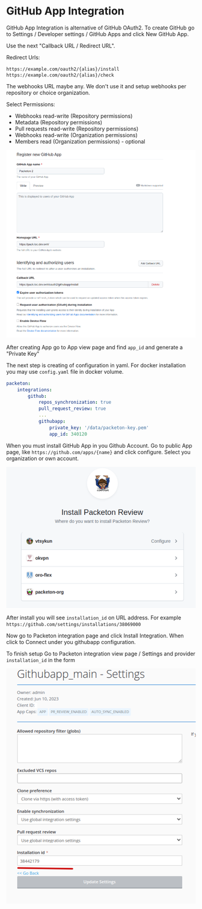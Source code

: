 # GitHub App Integration

GitHub App Integration is alternative of GitHub OAuth2. To create GitHub go to 
Settings / Developer settings / GitHub Apps and click New GitHub App.

Use the next "Callback URL / Redirect URL".

Redirect Urls:

```
https://example.com/oauth2/{alias}/install
https://example.com/oauth2/{alias}/check
```

The webhooks URL maybe any. We don't use it and setup webhooks per repository or choice organization.

Select Permissions: 
- Webhooks read-write (Repository permissions)
- Metadata (Repository permissions)
- Pull requests read-write (Repository permissions)
- Webhooks read-write (Organization permissions)
- Members read (Organization permissions) - optional

[![Img](../img/githubapp1.png)](../img/githubapp1.png)

After creating App go to App view page and find `app_id` and generate a "Private Key"

The next step is creating of configuration in yaml.
For docker installation you may use `config.yaml` file in docker volume.

```yaml
packeton:
    integrations:
        github:
            repos_synchronization: true
            pull_request_review: true
            ... 
            githubapp:
                private_key: '/data/packeton-key.pem'
                app_id: 340120
```

When you must install GitHub App in you Github Account. Go to public App page, like `https://github.com/apps/{name}`
and click configure. Select you organization or own account.

[![Img](../img/githubapp2.png)](../img/githubapp2.png)

After install you will see `installation_id` on URL address. For example `https://github.com/settings/installations/38069000`

Now go to Packeton integration page and click Install Integration. When click to Connect under you githubapp configuration.

To finish setup Go to Packeton integration view page / Settings and provider `installation_id` in the form

[![Img](../img/githubapp3.png)](../img/githubapp3.png)
